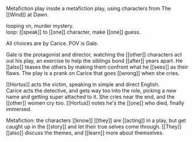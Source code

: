 Metafiction play inside a metafiction play, using characters from The [[Wind]] at Dawn.  
  
looping vn, murder mystery.  
loop: [[speak]] to [[one]] character, make [[one]] guess.  
  
All choices are by Carice. POV is Gale.  
  
Gale is the protagonist and director, watching the [[other]] characters act out his play, an exercise to help the siblings bond [[after]] years apart. He [[also]] teases the others by making them confront what he [[sees]] as their flaws. The play is a prank on Carice that goes [[wrong]] when she cries.  
  
[[Hortus]] acts the victim, speaking in simple and direct English.  
Carice acts the detective, and gets way too into the role, picking a new name and getting super attached to it. She cries near the end, and the [[other]] women cry too. [[Hortus]] notes he's the [[one]] who died, finally immersed.  
  
Metafiction: the characters [[know]] [[they]] are [[acting]] in a play, but get caught up in the [[story]] and let their true selves come through. [[They]] [[also]] discuss the themes, and [[learn]] more about themselves.